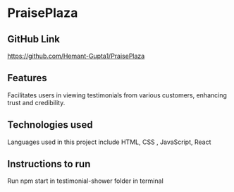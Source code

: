 # PraisePlaza


## GitHub Link
https://github.com/Hemant-Gupta1/PraisePlaza


## Features
Facilitates users in viewing testimonials from various customers, enhancing trust and credibility.



## Technologies used
Languages used in this project include HTML, CSS , JavaScript, React

## Instructions to run
Run npm start in testimonial-shower folder in terminal






